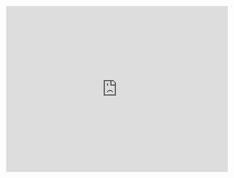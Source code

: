 <iframe width="600" height="450" src="https://datastudio.google.com/embed/reporting/d7f2c5d5-5819-4445-906f-cda8deca38c9/page/0PoLC" frameborder="0" style="border:0" allowfullscreen></iframe>
